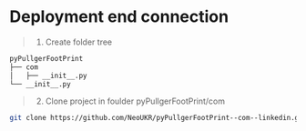 # Deployment end connection

> 1. Create folder tree

``` sh
pyPullgerFootPrint
├── com
│   ├── __init__.py
└── __init__.py
```

> 2. Clone project in foulder pyPullgerFootPrint/com
``` sh
git clone https://github.com/NeoUKR/pyPullgerFootPrint--com--linkedin.git linkedin
```
